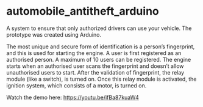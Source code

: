 # automobile_antitheft_arduino
A system to ensure that only authorized drivers can use your vehicle. The prototype was created using Arduino. 


The most unique and secure form of identification is a person’s fingerprint, and this is used for starting the engine. A user is first registered as an authorised person. A maximum of 10 users can be registered. The engine starts when an authorised user scans the fingerprint and doesn’t allow unauthorised users to start. After the validation of fingerprint, the relay module (like a switch), is turned on. Once this relay module is activated, the ignition system, which consists of a motor, is turned on. 


Watch the demo here: https://youtu.be/ifBa87kuaW4

